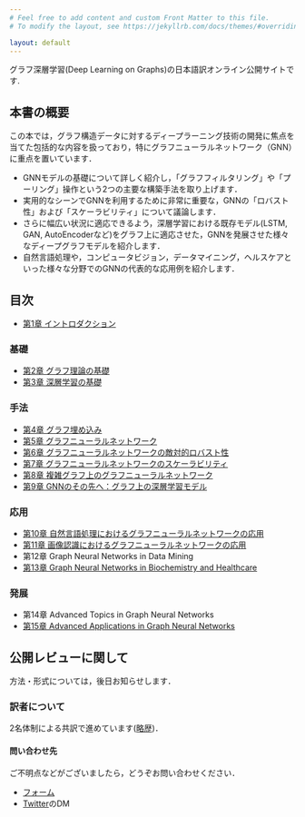 ```yaml
---
# Feel free to add content and custom Front Matter to this file.
# To modify the layout, see https://jekyllrb.com/docs/themes/#overriding-theme-defaults

layout: default
---
```


グラフ深層学習(Deep Learning on Graphs)の日本語訳オンライン公開サイトです.

## 本書の概要
この本では，グラフ構造データに対するディープラーニング技術の開発に焦点を当てた包括的な内容を扱っており，特にグラフニューラルネットワーク（GNN）に重点を置いています．

- GNNモデルの基礎について詳しく紹介し，「グラフフィルタリング」や「プーリング」操作という2つの主要な構築手法を取り上げます．
- 実用的なシーンでGNNを利用するために非常に重要な，GNNの「ロバスト性」および「スケーラビリティ」について議論します．
- さらに幅広い状況に適応できるよう，深層学習における既存モデル(LSTM, GAN, AutoEncoderなど)をグラフ上に適応させた，GNNを発展させた様々なディープグラフモデルを紹介します．
- 自然言語処理や，コンピュータビジョン，データマイニング，ヘルスケアといった様々な分野でのGNNの代表的な応用例を紹介します．

## 目次
- [第1章 イントロダクション](./chapters/chap1/chap1.md)
### 基礎
- [第2章 グラフ理論の基礎](./chapters/chap2/chap2.md)
- [第3章 深層学習の基礎](./chapters/chap3/chap3.md)
### 手法
- [第4章 グラフ埋め込み](./chapters/chap4/chap4.md)
- [第5章 グラフニューラルネットワーク](./chapters/chap5/chap5.md)
- [第6章 グラフニューラルネットワークの敵対的ロバスト性](./chapters/chap6/chap6.md)
- [第7章 グラフニューラルネットワークのスケーラビリティ](./chapters/chap7/chap7.md)
- [第8章 複雑グラフ上のグラフニューラルネットワーク](./chapters/chap8/chap8.md)
- [第9章 GNNのその先へ：グラフ上の深層学習モデル](./chapters/chap9/chap9.md)
### 応用
- [第10章 自然言語処理におけるグラフニューラルネットワークの応用](./chapters/chap10/chap10.md)
- [第11章 画像認識におけるグラフニューラルネットワークの応用](./chapters/chap11/chap11.md)
- 第12章 Graph Neural Networks in Data Mining
- [第13章 Graph Neural Networks in Biochemistry and Healthcare](./chapters/chap13/chap13.md)
### 発展
- 第14章 Advanced Topics in Graph Neural Networks
- [第15章 Advanced Applications in Graph Neural Networks](./chapters/chap15/chap15.md)

## 公開レビューに関して
方法・形式については，後日お知らせします．

### 訳者について
2名体制による共訳で進めています([略歴](./bio.markdown))．

#### 問い合わせ先
ご不明点などがございましたら，どうぞお問い合わせください．
- [フォーム](https://docs.google.com/forms/d/e/1FAIpQLSflcB2NN6H8tToXWLhrRWX3IonWJEC6SY5X3b8l-UBUJkvTyw/viewform?usp=sf_link)
- [Twitter](https://twitter.com/deepL_on_graphs)のDM
